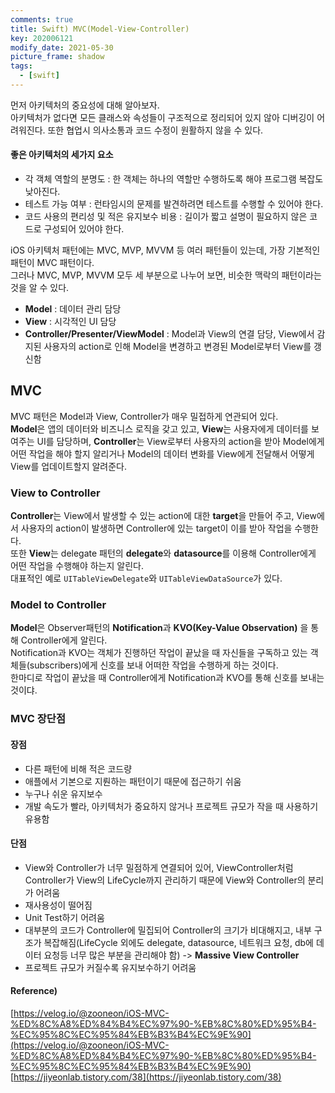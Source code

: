 ```yaml
---
comments: true
title: Swift) MVC(Model-View-Controller)
key: 202006121
modify_date: 2021-05-30
picture_frame: shadow
tags:
  - [swift]
---
```

 
먼저 아키텍처의 중요성에 대해 알아보자.   
아키텍처가 없다면 모든 클래스와 속성들이 구조적으로 정리되어 있지 않아 디버깅이 어려워진다. 또한 협업시 의사소통과 코드 수정이 원활하지 않을 수 있다.   
 
#### 좋은 아키텍처의 세가지 요소
 
- 각 객체 역할의 분명도 : 한 객체는 하나의 역할만 수행하도록 해야 프로그램 복잡도 낮아진다.
- 테스트 가능 여부 : 런타임시의 문제를 발견하려면 테스트를 수행할 수 있어야 한다.
- 코드 사용의 편리성 및 적은 유지보수 비용 : 길이가 짧고 설명이 필요하지 않은 코드로 구성되어 있어야 한다.
 
iOS 아키텍처 패턴에는 MVC, MVP, MVVM 등 여러 패턴들이 있는데, 가장 기본적인 패턴이 MVC 패턴이다.   
그러나 MVC, MVP, MVVM 모두 세 부분으로 나누어 보면, 비슷한 맥락의 패턴이라는 것을 알 수 있다.   
 
- **Model** : 데이터 관리 담당
- **View** : 시각적인 UI 담당
- **Controller/Presenter/ViewModel** : Model과 View의 연결 담당, View에서 감지된 사용자의 action로 인해 Model을 변경하고 변경된 Model로부터 View를 갱신함
 
## MVC
 
MVC 패턴은 Model과 View, Controller가 매우 밀접하게 연관되어 있다.   
**Model**은 앱의 데이터와 비즈니스 로직을 갖고 있고, **View**는 사용자에게 데이터를 보여주는 UI를 담당하며, **Controller**는 View로부터 사용자의 action을 받아 Model에게 어떤 작업을 해야 할지 알리거나 Model의 데이터 변화를 View에게 전달해서 어떻게 View를 업데이트할지 알려준다.   
 

### View to Controller
 
**Controller**는 View에서 발생할 수 있는 action에 대한 **target**을 만들어 주고, View에서 사용자의 action이 발생하면 Controller에 있는 target이 이를 받아 작업을 수행한다.   
또한 **View**는 delegate 패턴의 **delegate**와 **datasource**를 이용해 Controller에게 어떤 작업을 수행해야 하는지 알린다.   
대표적인 예로 `UITableViewDelegate`와 `UITableViewDataSource`가 있다.   
 
### Model to Controller
 
**Model**은 Observer패턴의 **Notification**과 **KVO(Key-Value Observation)** 을 통해 Controller에게 알린다.   
Notification과 KVO는 객체가 진행하던 작업이 끝났을 때 자신들을 구독하고 있는 객체들(subscribers)에게 신호를 보내 어떠한 작업을 수행하게 하는 것이다.    
한마디로 작업이 끝났을 때 Controller에게 Notification과 KVO를 통해 신호를 보내는 것이댜.   
 
### MVC 장단점
 
#### 장점
 
- 다른 패턴에 비해 적은 코드량
- 애플에서 기본으로 지뤈하는 패턴이기 때문에 접근하기 쉬움
- 누구나 쉬운 유지보수
- 개발 속도가 빨라, 아키텍처가 중요하지 않거나 프로젝트 규모가 작을 때 사용하기 유용함
 
#### 단점
 
- View와 Controller가 너무 밀점하게 연결되어 있어, ViewController처럼 Controller가 View의 LifeCycle까지 관리하기 때문에 View와 Controller의 분리가 어려움
- 재사용성이 떨어짐
- Unit Test하기 어려움
- 대부분의 코드가 Controller에 밀집되어 Controller의 크기가 비대해지고, 내부 구조가 복잡해짐(LifeCycle 외에도 delegate, datasource, 네트워크 요청, db에 데이터 요청등 너무 많은 부분을 관리해야 함) -> **Massive View Controller**
- 프로젝트 규모가 커질수록 유지보수하기 어려움
 
#### Reference)
 
[https://velog.io/@zooneon/iOS-MVC-%ED%8C%A8%ED%84%B4%EC%97%90-%EB%8C%80%ED%95%B4-%EC%95%8C%EC%95%84%EB%B3%B4%EC%9E%90](https://velog.io/@zooneon/iOS-MVC-%ED%8C%A8%ED%84%B4%EC%97%90-%EB%8C%80%ED%95%B4-%EC%95%8C%EC%95%84%EB%B3%B4%EC%9E%90)   
[https://jiyeonlab.tistory.com/38](https://jiyeonlab.tistory.com/38)   
 
